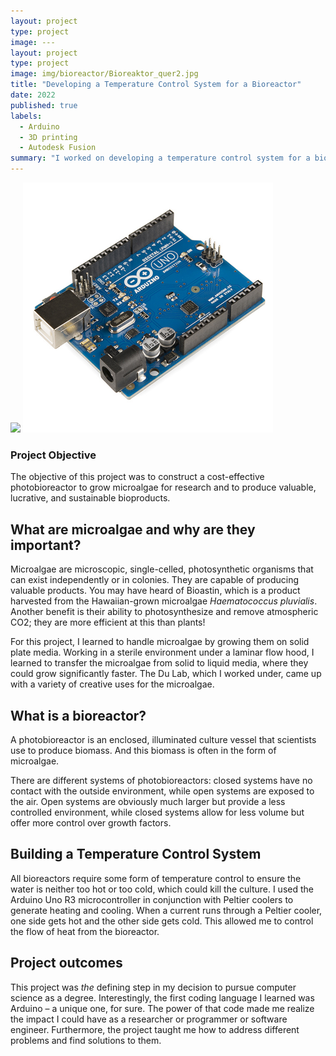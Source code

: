 ```yaml
---
layout: project
type: project
image: ---
layout: project
type: project
image: img/bioreactor/Bioreaktor_quer2.jpg
title: "Developing a Temperature Control System for a Bioreactor"
date: 2022
published: true
labels:
  - Arduino
  - 3D printing
  - Autodesk Fusion
summary: "I worked on developing a temperature control system for a bioreactor meant to culture microalgae. The system involved Arduino microcontroller board and software, and Autodesk Fusion software to print 3D parts."
---
```


<div class="text-center p-4">
  <img width="400px" src="../img/bioreactor/IMG_3078.jpg" class="img-thumbnail" >
  <img width="400px" src="../img/bioreactor/Arduino_Uno_-_R3.jpg" class="img-thumbnail">
</div>

### Project Objective
The objective of this project was to construct a cost-effective photobioreactor to grow microalgae for research and to produce valuable, lucrative, and sustainable bioproducts. 

## What are microalgae and why are they important?
Microalgae are microscopic, single-celled, photosynthetic organisms that can exist independently or in colonies. They are capable of producing valuable products. You may have heard of Bioastin, which is a product harvested from the Hawaiian-grown microalgae *Haematococcus pluvialis*. Another benefit is their ability to photosynthesize and remove atmospheric CO2; they are more efficient at this than plants!

For this project, I learned to handle microalgae by growing them on solid plate media. Working in a sterile environment under a laminar flow hood, I learned to transfer the microalgae from solid to liquid media, where they could grow significantly faster. The Du Lab, which I worked under, came up with a variety of creative uses for the microalgae.

## What is a bioreactor?
A photobioreactor is an enclosed, illuminated culture vessel that scientists use to produce biomass. And this biomass is often in the form of microalgae.

There are different systems of photobioreactors: closed systems have no contact with the outside environment, while open systems are exposed to the air. Open systems are obviously much larger but provide a less controlled environment, while closed systems allow for less volume but offer more control over growth factors.

## Building a Temperature Control System
All bioreactors require some form of temperature control to ensure the water is neither too hot or too cold, which could kill the culture. I used the Arduino Uno R3 microcontroller in conjunction with Peltier coolers to generate heating and cooling. When a current runs through a Peltier cooler, one side gets hot and the other side gets cold. This allowed me to control the flow of heat from the bioreactor.

## Project outcomes
This project was *the* defining step in my decision to pursue computer science as a degree. Interestingly, the first coding language I learned was Arduino – a unique one, for sure. The power of that code made me realize the impact I could have as a researcher or programmer or software engineer. Furthermore, the project taught me how to address different problems and find solutions to them.
